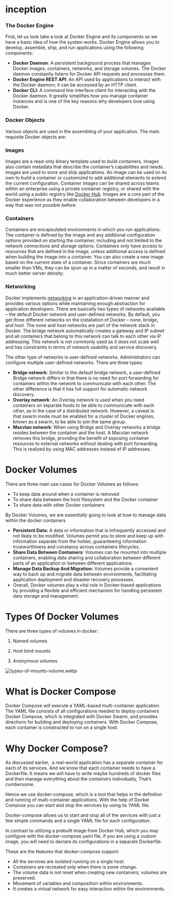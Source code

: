 # inception

### **The Docker Engine**

First, let us look take a look at Docker Engine and its components so we have a basic idea of how the system works. Docker Engine allows you to develop, assemble, ship, and run applications using the following components:

- **Docker Daemon**: A persistent background process that manages Docker images, containers, networks, and storage volumes. The Docker daemon constantly listens for Docker API requests and processes them.
- **Docker Engine REST API**: An API used by applications to interact with the Docker daemon; it can be accessed by an HTTP client.
- **Docker CLI**: A command line interface client for interacting with the Docker daemon. It greatly simplifies how you manage container instances and is one of the key reasons why developers love using Docker.

### **Docker Objects**

Various objects are used in the assembling of your application. The main requisite Docker objects are:

### **Images**

Images are a read-only binary template used to build containers. Images also contain metadata that describe the container’s capabilities and needs. Images are used to store and ship applications. An image can be used on its own to build a container or customized to add additional elements to extend the current configuration. Container images can be shared across teams within an enterprise using a private container registry, or shared with the world using a public registry like [Docker Hub](https://www.aquasec.com/cloud-native-academy/docker-container/using-docker-hub-responsibly-4-security-best-practices/). Images are a core part of the Docker experience as they enable collaboration between developers in a way that was not possible before.

### **Containers**

Containers are encapsulated environments in which you run applications. The container is defined by the image and any additional configuration options provided on starting the container, including and not limited to the network connections and storage options. Containers only have access to resources that are defined in the image, unless additional access is defined when building the image into a container. You can also create a new image based on the current state of a container. Since containers are much smaller than VMs, they can be spun up in a matter of seconds, and result in much better server density.

### **Networking**

Docker implements [networking](https://www.aquasec.com/cloud-native-academy/docker-container/docker-networking/) in an application-driven manner and provides various options while maintaining enough abstraction for application developers. There are basically two types of networks available – the default Docker network and user-defined networks. By default, you get three different networks on the installation of Docker – none, bridge, and host. The none and host networks are part of the network stack in Docker. The bridge network automatically creates a gateway and IP subnet and all containers that belong to this network can talk to each other via IP addressing. This network is not commonly used as it does not scale well and has constraints in terms of network usability and service discovery.

The other type of networks is user-defined networks. Administrators can configure multiple user-defined networks. There are three types:

- **Bridge network**: Similar to the default bridge network, a user-defined Bridge network differs in that there is no need for port forwarding for containers within the network to communicate with each other. The other difference is that it has full support for automatic network discovery.
- **Overlay network**: An Overlay network is used when you need containers on separate hosts to be able to communicate with each other, as in the case of a distributed network. However, a caveat is that swarm mode must be enabled for a cluster of Docker engines, known as a swarm, to be able to join the same group.
- **Macvlan network**: When using Bridge and Overlay networks a bridge resides between the container and the host. A Macvlan network removes this bridge, providing the benefit of exposing container resources to external networks without dealing with port forwarding. This is realized by using MAC addresses instead of IP addresses.

### 

# Docker Volumes

There are three main use cases for Docker Volumes as follows:

- To keep data around when a container is removed
- To share data between the host filesystem and the Docker container
- To share data with other Docker containers

By Docker Volumes, we are essentially going to look at how to manage data within the docker containers

- **Persistent Data:** A data or information that is infrequently accessed and not likely to be modified. Volumes permit you to store and keep up with information separate from the holder, guaranteeing information trustworthiness and constancy across containers lifecycles.
- **Share Data Between Containers**: Volumes can be mounted into multiple containers, enabling data sharing and collaboration between different parts of an application or between different applications.
- **Manage Data Backup And Migration:** Volumes provide a convenient way to back up and migrate data between environments, facilitating application deployment and disaster recovery processes.
- Overall, Docker volumes play a vital role in Docker-based applications by providing a flexible and efficient mechanism for handling persistent data storage and management.

# Types Of Docker Volumes

There are three types of volumes in docker:

1) Named volumes

2) Host bind mounts

3) Anonymous volumes

![types-of-mounts-volume.webp](https://prod-files-secure.s3.us-west-2.amazonaws.com/f7385593-b404-4b70-8879-8f5c29bd40fc/9d8052a2-1640-4cd2-8514-aeab36acdf70/types-of-mounts-volume.webp)


# What is Docker Compose

Docker Compose will execute a YAML-based multi-container application. The YAML file consists of all configurations needed to deploy containers Docker Compose, which is integrated with Docker Swarm, and provides directions for building and deploying containers. With Docker Compose, each container is constructed to run on a single host.

# Why Docker Compose?

As discussed earlier,  a real-world application has a separate container for each of its services. And we know that each container needs to have a Dockerfile. It means we will have to write maybe hundreds of docker files and then manage everything about the containers individually, That’s cumbersome.

Hence we use docker-compose, which is a tool that helps in the definition and running of multi-container applications. With the help of Docker Compose you can start and stop the services by using its YAML file.

Docker-compose allows us to start and stop all of the services with just a few simple commands and a single YAML file for each configuration.

In contrast to utilizing a prebuilt image from Docker Hub, which you may configure with the docker-compose.yaml file, if you are using a custom image, you will need to declare its configurations in a separate Dockerfile.

These are the features that docker-compose support:

- All the services are isolated running on a single host.
- Containers are recreated only when there is some change.
- The volume data is not reset when creating new containers, volumes are preserved.
- Movement of variables and composition within environments.
- It creates a virtual network for easy interaction within the environments.